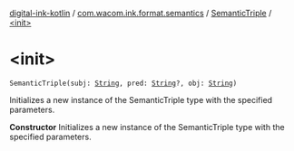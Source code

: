 [digital-ink-kotlin](../../index.md) / [com.wacom.ink.format.semantics](../index.md) / [SemanticTriple](index.md) / [&lt;init&gt;](./-init-.md)

# &lt;init&gt;

`SemanticTriple(subj: `[`String`](https://kotlinlang.org/api/latest/jvm/stdlib/kotlin/-string/index.html)`, pred: `[`String`](https://kotlinlang.org/api/latest/jvm/stdlib/kotlin/-string/index.html)`?, obj: `[`String`](https://kotlinlang.org/api/latest/jvm/stdlib/kotlin/-string/index.html)`)`

Initializes a new instance of the SemanticTriple type with the specified parameters.

**Constructor**
Initializes a new instance of the SemanticTriple type with the specified parameters.

